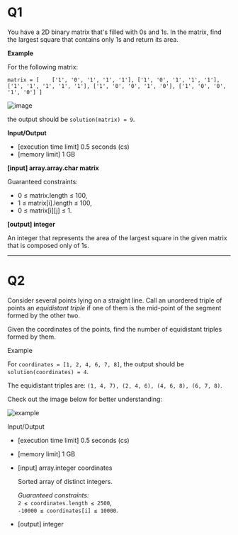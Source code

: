 # Q1
You have a 2D binary matrix that's filled with 0s and 1s. In the matrix, find the largest square that contains only 1s and return its area.

**Example**

For the following matrix:

`matrix = [    ['1', '0', '1', '1', '1'],
    ['1', '0', '1', '1', '1'],
    ['1', '1', '1', '1', '1'],
    ['1', '0', '0', '1', '0'],
    ['1', '0', '0', '1', '0']
]` 


![image](https://github.com/shan-mulgrew/practice/assets/42028485/19ae9162-c0b3-41a4-90ee-70b6d534b945)

the output should be `solution(matrix) = 9`.

**Input/Output**

-   [execution time limit] 0.5 seconds (cs)
-   [memory limit] 1 GB

**[input] array.array.char matrix**

Guaranteed constraints:

-   0 ≤ matrix.length ≤ 100,
-   1 ≤ matrix[i].length ≤ 100,
-   0 ≤ matrix[i][j] ≤ 1.

**[output] integer**

An integer that represents the area of the largest square in the given matrix that is composed only of 1s.


-----
# Q2
Consider several points lying on a straight line. Call an unordered triple of points an _equidistant triple_ if one of them is the mid-point of the segment formed by the other two.

Given the coordinates of the points, find the number of equidistant triples formed by them.

Example

For `coordinates = [1, 2, 4, 6, 7, 8]`, the output should be  
`solution(coordinates) = 4`.

The equidistant triples are: `(1, 4, 7), (2, 4, 6), (4, 6, 8), (6, 7, 8)`.

Check out the image below for better understanding:

![](https://ci3.googleusercontent.com/proxy/mjTrxKqUK9IXPM1YGfO0VFgljKfZa6NEIhay9Qewd3ZyDoU24FJe-DzMNNET9kjSw6XtrlJc4ybyXm-JJ9wKPcMPGO-3XLJQFSYI0j-zA3WqQojgWKAeCjiAsZMA9g=s0-d-e1-ft#https://codesignal.s3.amazonaws.com/uploads/1664318515/example.png?raw=true "example")

Input/Output

-   [execution time limit] 0.5 seconds (cs)
    
-   [memory limit] 1 GB
    
-   [input] array.integer coordinates
    
    Sorted array of distinct integers.
    
    _Guaranteed constraints:_  
    `2 ≤ coordinates.length ≤ 2500`,  
    `-10000 ≤ coordinates[i] ≤ 10000`.
    
-   [output] integer
